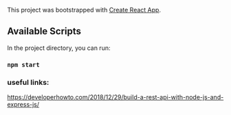 This project was bootstrapped with [Create React App](https://github.com/facebook/create-react-app).

## Available Scripts

In the project directory, you can run:

### `npm start`




### useful links:

https://developerhowto.com/2018/12/29/build-a-rest-api-with-node-js-and-express-js/


